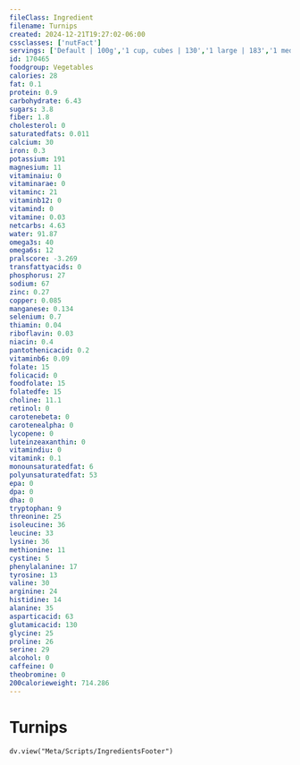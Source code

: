 ```yaml
---
fileClass: Ingredient
filename: Turnips
created: 2024-12-21T19:27:02-06:00
cssclasses: ['nutFact']
servings: ['Default | 100g','1 cup, cubes | 130','1 large | 183','1 medium | 122','1 slice | 15','1 small | 61','1/2 cup, cubes | 65']
id: 170465
foodgroup: Vegetables
calories: 28
fat: 0.1
protein: 0.9
carbohydrate: 6.43
sugars: 3.8
fiber: 1.8
cholesterol: 0
saturatedfats: 0.011
calcium: 30
iron: 0.3
potassium: 191
magnesium: 11
vitaminaiu: 0
vitaminarae: 0
vitaminc: 21
vitaminb12: 0
vitamind: 0
vitamine: 0.03
netcarbs: 4.63
water: 91.87
omega3s: 40
omega6s: 12
pralscore: -3.269
transfattyacids: 0
phosphorus: 27
sodium: 67
zinc: 0.27
copper: 0.085
manganese: 0.134
selenium: 0.7
thiamin: 0.04
riboflavin: 0.03
niacin: 0.4
pantothenicacid: 0.2
vitaminb6: 0.09
folate: 15
folicacid: 0
foodfolate: 15
folatedfe: 15
choline: 11.1
retinol: 0
carotenebeta: 0
carotenealpha: 0
lycopene: 0
luteinzeaxanthin: 0
vitamindiu: 0
vitamink: 0.1
monounsaturatedfat: 6
polyunsaturatedfat: 53
epa: 0
dpa: 0
dha: 0
tryptophan: 9
threonine: 25
isoleucine: 36
leucine: 33
lysine: 36
methionine: 11
cystine: 5
phenylalanine: 17
tyrosine: 13
valine: 30
arginine: 24
histidine: 14
alanine: 35
asparticacid: 63
glutamicacid: 130
glycine: 25
proline: 26
serine: 29
alcohol: 0
caffeine: 0
theobromine: 0
200calorieweight: 714.286
---
```


# Turnips

```dataviewjs
dv.view("Meta/Scripts/IngredientsFooter")
```